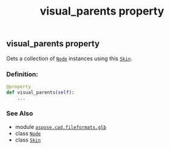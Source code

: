 ﻿---
title: visual_parents property
second_title: Aspose.CAD for Python via .NET API References
description: 
type: docs
weight: 120
url: /python-net/aspose.cad.fileformats.glb/skin/visual_parents/
is_root: false
---

## visual_parents property


Gets a collection of [`Node`](/cad/python-net/aspose.cad.fileformats.glb/node) instances using this [`Skin`](/cad/python-net/aspose.cad.fileformats.glb/skin).
### Definition:
```python
@property
def visual_parents(self):
    ...
```

### See Also
* module [`aspose.cad.fileformats.glb`](../../)
* class [`Node`](/cad/python-net/aspose.cad.fileformats.glb/node)
* class [`Skin`](/cad/python-net/aspose.cad.fileformats.glb/skin)
